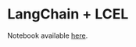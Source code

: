 # LangChain + LCEL

Notebook available [here](https://colab.research.google.com/drive/1hWtui_ulpykw2O2LvSco8lmwAgGNqy9L?usp=sharing).